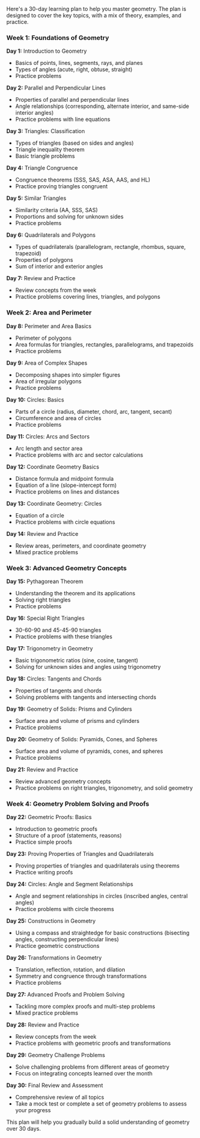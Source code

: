 Here's a 30-day learning plan to help you master geometry. The plan is designed to cover the key topics, with a mix of theory, examples, and practice.

### Week 1: Foundations of Geometry
**Day 1:** Introduction to Geometry  
- Basics of points, lines, segments, rays, and planes  
- Types of angles (acute, right, obtuse, straight)  
- Practice problems

**Day 2:** Parallel and Perpendicular Lines  
- Properties of parallel and perpendicular lines  
- Angle relationships (corresponding, alternate interior, and same-side interior angles)  
- Practice problems with line equations

**Day 3:** Triangles: Classification  
- Types of triangles (based on sides and angles)  
- Triangle inequality theorem  
- Basic triangle problems

**Day 4:** Triangle Congruence  
- Congruence theorems (SSS, SAS, ASA, AAS, and HL)  
- Practice proving triangles congruent

**Day 5:** Similar Triangles  
- Similarity criteria (AA, SSS, SAS)  
- Proportions and solving for unknown sides  
- Practice problems

**Day 6:** Quadrilaterals and Polygons  
- Types of quadrilaterals (parallelogram, rectangle, rhombus, square, trapezoid)  
- Properties of polygons  
- Sum of interior and exterior angles

**Day 7:** Review and Practice  
- Review concepts from the week  
- Practice problems covering lines, triangles, and polygons

### Week 2: Area and Perimeter
**Day 8:** Perimeter and Area Basics  
- Perimeter of polygons  
- Area formulas for triangles, rectangles, parallelograms, and trapezoids  
- Practice problems

**Day 9:** Area of Complex Shapes  
- Decomposing shapes into simpler figures  
- Area of irregular polygons  
- Practice problems

**Day 10:** Circles: Basics  
- Parts of a circle (radius, diameter, chord, arc, tangent, secant)  
- Circumference and area of circles  
- Practice problems

**Day 11:** Circles: Arcs and Sectors  
- Arc length and sector area  
- Practice problems with arc and sector calculations

**Day 12:** Coordinate Geometry Basics  
- Distance formula and midpoint formula  
- Equation of a line (slope-intercept form)  
- Practice problems on lines and distances

**Day 13:** Coordinate Geometry: Circles  
- Equation of a circle  
- Practice problems with circle equations

**Day 14:** Review and Practice  
- Review areas, perimeters, and coordinate geometry  
- Mixed practice problems

### Week 3: Advanced Geometry Concepts
**Day 15:** Pythagorean Theorem  
- Understanding the theorem and its applications  
- Solving right triangles  
- Practice problems

**Day 16:** Special Right Triangles  
- 30-60-90 and 45-45-90 triangles  
- Practice problems with these triangles

**Day 17:** Trigonometry in Geometry  
- Basic trigonometric ratios (sine, cosine, tangent)  
- Solving for unknown sides and angles using trigonometry

**Day 18:** Circles: Tangents and Chords  
- Properties of tangents and chords  
- Solving problems with tangents and intersecting chords

**Day 19:** Geometry of Solids: Prisms and Cylinders  
- Surface area and volume of prisms and cylinders  
- Practice problems

**Day 20:** Geometry of Solids: Pyramids, Cones, and Spheres  
- Surface area and volume of pyramids, cones, and spheres  
- Practice problems

**Day 21:** Review and Practice  
- Review advanced geometry concepts  
- Practice problems on right triangles, trigonometry, and solid geometry

### Week 4: Geometry Problem Solving and Proofs
**Day 22:** Geometric Proofs: Basics  
- Introduction to geometric proofs  
- Structure of a proof (statements, reasons)  
- Practice simple proofs

**Day 23:** Proving Properties of Triangles and Quadrilaterals  
- Proving properties of triangles and quadrilaterals using theorems  
- Practice writing proofs

**Day 24:** Circles: Angle and Segment Relationships  
- Angle and segment relationships in circles (inscribed angles, central angles)  
- Practice problems with circle theorems

**Day 25:** Constructions in Geometry  
- Using a compass and straightedge for basic constructions (bisecting angles, constructing perpendicular lines)  
- Practice geometric constructions

**Day 26:** Transformations in Geometry  
- Translation, reflection, rotation, and dilation  
- Symmetry and congruence through transformations  
- Practice problems

**Day 27:** Advanced Proofs and Problem Solving  
- Tackling more complex proofs and multi-step problems  
- Mixed practice problems

**Day 28:** Review and Practice  
- Review concepts from the week  
- Practice problems with geometric proofs and transformations

**Day 29:** Geometry Challenge Problems  
- Solve challenging problems from different areas of geometry  
- Focus on integrating concepts learned over the month

**Day 30:** Final Review and Assessment  
- Comprehensive review of all topics  
- Take a mock test or complete a set of geometry problems to assess your progress

This plan will help you gradually build a solid understanding of geometry over 30 days.

